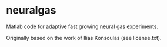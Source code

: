 neuralgas
=========

Matlab code for adaptive fast growing neural gas experiments.

Originally based on the work of Ilias Konsoulas (see license.txt).
